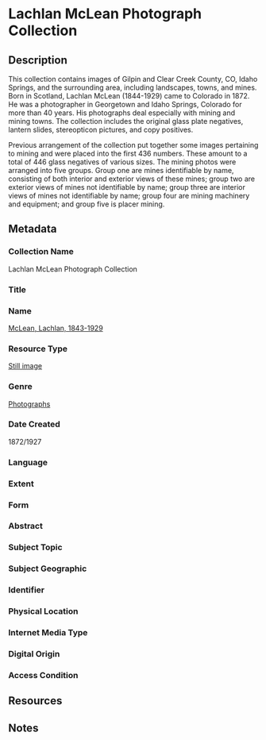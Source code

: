 # Lachlan McLean Photograph Collection
## Description
This collection contains images of Gilpin and Clear Creek County, CO, Idaho Springs, and the surrounding area, including landscapes, towns, and mines. Born in Scotland, Lachlan McLean (1844-1929) came to Colorado in 1872. He was a photographer in Georgetown and Idaho Springs, Colorado for more than 40 years. His photographs deal especially with mining and mining towns. The collection includes the original glass plate negatives, lantern slides, stereopticon pictures, and copy positives.

Previous arrangement of the collection put together some images pertaining to mining and were placed into the first 436 numbers. These amount to a total of 446 glass negatives of various sizes. The mining photos were arranged into five groups. Group one are mines identifiable by name, consisting of both interior and exterior views of these mines; group two are exterior views of mines not identifiable by name; group three are interior views of mines not identifiable by name; group four are mining machinery and equipment; and group five is placer mining.
## Metadata
### Collection Name
Lachlan McLean Photograph Collection
### Title
### Name
[McLean, Lachlan, 1843-1929](http://id.worldcat.org/fast/49182)
### Resource Type
[Still image](http://id.loc.gov/vocabulary/resourceTypes/img)
### Genre
[Photographs](http://id.loc.gov/authorities/genreForms/gf2017027249)
### Date Created
1872/1927
### Language
### Extent
### Form
### Abstract
### Subject Topic
### Subject Geographic
### Identifier
### Physical Location
### Internet Media Type
### Digital Origin
### Access Condition
## Resources
## Notes
